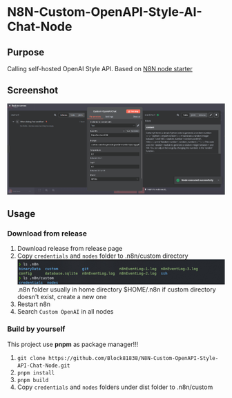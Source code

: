 # N8N-Custom-OpenAPI-Style-AI-Chat-Node

## Purpose

Calling self-hosted OpenAI Style API. Based on [N8N node starter](https://github.com/n8n-io/n8n-nodes-starter)

## Screenshot

![Picture 0](img/61bbd6cee7f17080dfa871839f5d46d495b0f8c63b00885485dc40c38caad337.png)

## Usage

### Download from release

1. Download release from release page
2. Copy `credentials` and `nodes` folder to .n8n/custom directory
   ![Picture 1](img/9594537a80724e937405e1b3ef5eaecf61c5bac10836146156b4bfaceba6252f.png)  
   .n8n folder usually in home directory $HOME/.n8n
   if custom directory doesn't exist, create a new one
3. Restart n8n
4. Search `Custom OpenAI` in all nodes

### Build by yourself

This project use **pnpm** as package manager!!!

1. `git clone https://github.com/Block81838/N8N-Custom-OpenAPI-Style-API-Chat-Node.git`
2. `pnpm install`
3. `pnpm build`
4. Copy `credentials` and `nodes` folders under dist folder to .n8n/custom
